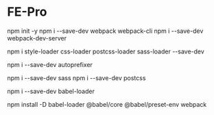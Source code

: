 # FE-Pro


npm init -y
npm i --save-dev webpack webpack-cli
npm i --save-dev webpack-dev-server

npm i style-loader css-loader postcss-loader sass-loader --save-dev

npm i --save-dev autoprefixer

npm i --save-dev sass
npm i --save-dev postcss

npm i --save-dev babel-loader

npm install -D babel-loader @babel/core @babel/preset-env webpack
